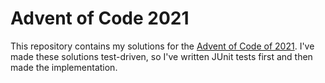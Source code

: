 # Advent of Code 2021

This repository contains my solutions for the [Advent of Code of 2021](https://adventofcode.com/2021).
I've made these solutions test-driven, so I've written JUnit tests first and then made the implementation.
